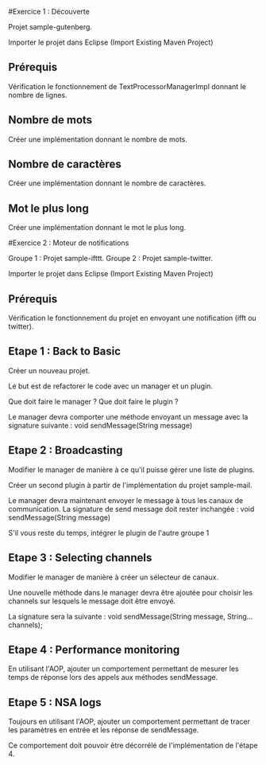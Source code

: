#Exercice 1 : Découverte 

Projet sample-gutenberg.

Importer le projet dans Eclipse (Import Existing Maven Project)

## Prérequis 
Vérification le fonctionnement de TextProcessorManagerImpl donnant le nombre de lignes.

## Nombre de mots
Créer une implémentation donnant le nombre de mots.

## Nombre de caractères
Créer une implémentation donnant le nombre de caractères.

## Mot le plus long
Créer une implémentation donnant le mot le plus long.


#Exercice 2 : Moteur de notifications

Groupe 1 : Projet sample-ifttt.
Groupe 2 : Projet sample-twitter.


Importer le projet dans Eclipse (Import Existing Maven Project)

## Prérequis 
Vérification le fonctionnement du projet en envoyant une notification (ifft ou twitter).

## Etape 1 : Back to Basic
Créer un nouveau projet.

Le but est de refactorer le code avec un manager et un plugin.

Que doit faire le manager ?
Que doit faire le plugin ?

Le manager devra comporter une méthode envoyant un message avec la signature suivante : 
void sendMessage(String message)

## Etape 2 : Broadcasting
Modifier le manager de manière à ce qu'il puisse gérer une liste de plugins.

Créer un second plugin à partir de l'implémentation du projet sample-mail.

Le manager devra maintenant envoyer le message à tous les canaux de communication.
La signature de send message doit rester inchangée : 
void sendMessage(String message)

S'il vous reste du temps, intégrer le plugin de l'autre groupe 1

## Etape 3 : Selecting channels
Modifier le manager de manière à créer un sélecteur de canaux.

Une nouvelle méthode dans le manager devra être ajoutée pour choisir les channels sur lesquels le message doit être envoyé.

La signature sera la suivante : 
void sendMessage(String message, String... channels);

## Etape 4 : Performance monitoring
En utilisant l'AOP, ajouter un comportement permettant de mesurer les temps de réponse lors des appels aux méthodes sendMessage.

## Etape 5 : NSA logs
Toujours en utilisant l'AOP, ajouter un comportement permettant de tracer les paramètres en entrée et les réponse de sendMessage.

Ce comportement doit pouvoir être décorrélé de l'implémentation de l'étape 4.


